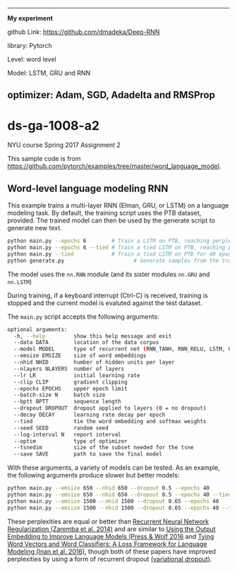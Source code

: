 ------------------------------------------
**My experiment** 

github Link:
https://github.com/dmadeka/Deep-RNN

library:
Pytorch

Level:
word level

Model:
LSTM, GRU and RNN

optimizer:
Adam, SGD, Adadelta and RMSProp
------------------------------------------
# ds-ga-1008-a2

NYU course Spring 2017 Assignment 2

This sample code is from https://github.com/pytorch/examples/tree/master/word_language_model.

## Word-level language modeling RNN

This example trains a multi-layer RNN (Elman, GRU, or LSTM) on a language modeling task.
By default, the training script uses the PTB dataset, provided.
The trained model can then be used by the generate script to generate new text.

```bash
python main.py --epochs 6        # Train a LSTM on PTB, reaching perplexity of 117.61
python main.py --epochs 6 --tied # Train a tied LSTM on PTB, reaching perplexity of 110.44
python main.py --tied            # Train a tied LSTM on PTB for 40 epochs, reaching perplexity of 87.17
python generate.py                      # Generate samples from the trained LSTM model.
```

The model uses the `nn.RNN` module (and its sister modules `nn.GRU` and `nn.LSTM`)

During training, if a keyboard interrupt (Ctrl-C) is received,
training is stopped and the current model is evaluted against the test dataset.

The `main.py` script accepts the following arguments:

```bash
optional arguments:
  -h, --help         show this help message and exit
  --data DATA        location of the data corpus
  --model MODEL      type of recurrent net (RNN_TANH, RNN_RELU, LSTM, GRU)
  --emsize EMSIZE    size of word embeddings
  --nhid NHID        humber of hidden units per layer
  --nlayers NLAYERS  number of layers
  --lr LR            initial learning rate
  --clip CLIP        gradient clipping
  --epochs EPOCHS    upper epoch limit
  --batch-size N     batch size
  --bptt BPTT        sequence length
  --dropout DROPOUT  dropout applied to layers (0 = no dropout)
  --decay DECAY      learning rate decay per epoch
  --tied             tie the word embedding and softmax weights
  --seed SEED        random seed
  --log-interval N   report interval
  --optim            type of optimizer
  --tsnedim          size of the subset needed for the tsne
  --save SAVE        path to save the final model
```

With these arguments, a variety of models can be tested.
As an example, the following arguments produce slower but better models:

```bash
python main.py --emsize 650 --nhid 650 --dropout 0.5 --epochs 40           # Test perplexity of 80.97
python main.py --emsize 650 --nhid 650 --dropout 0.5 --epochs 40 --tied    # Test perplexity of 75.96
python main.py --emsize 1500 --nhid 1500 --dropout 0.65 --epochs 40        # Test perplexity of 77.42
python main.py --emsize 1500 --nhid 1500 --dropout 0.65 --epochs 40 --tied # Test perplexity of 72.30
```

These perplexities are equal or better than
[Recurrent Neural Network Regularization (Zaremba et al. 2014)](https://arxiv.org/pdf/1409.2329.pdf)
and are similar to [Using the Output Embedding to Improve Language Models (Press & Wolf 2016](https://arxiv.org/abs/1608.05859) and [Tying Word Vectors and Word Classifiers: A Loss Framework for Language Modeling (Inan et al. 2016)](https://arxiv.org/pdf/1611.01462.pdf), though both of these papers have improved perplexities by using a form of recurrent dropout [(variational dropout)](http://papers.nips.cc/paper/6241-a-theoretically-grounded-application-of-dropout-in-recurrent-neural-networks).
